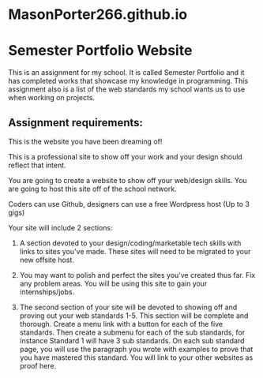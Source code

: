 # MasonPorter266.github.io
# Semester Portfolio Website

This is an assignment for my school. It is called Semester Portfolio and it has completed works that showcase my knowledge in programming.
This assignment also is a list of the web standards my school wants us to use when working on projects.

Assignment requirements:
------------------------
This is the website you have been dreaming of! 

This is a professional site to show off your work and your design should reflect that intent. 

You are going to create a website to show off your web/design skills. You are going to host this site off of the school network. 

Coders can use Github, designers can use a free Wordpress host (Up to 3 gigs)


Your site will include 2 sections: 

1. A section devoted to your design/coding/marketable tech skills with links to sites you've made. These sites will need to be migrated to your new offsite host.

2. You may want to polish and perfect the sites you've created thus far. Fix any problem areas. You will be using this site to gain your internships/jobs. 

3. The second section of your site will be devoted to showing off and proving out your web standards 1-5. This section will be complete and thorough. Create a menu link with a button for each of the five standards. Then create a submenu for each of the sub standards, for instance Standard 1 will have 3 sub standards. On each sub standard page, you will use the paragraph you wrote with examples to prove that you have mastered this standard. You will link to your other websites as proof here. 
